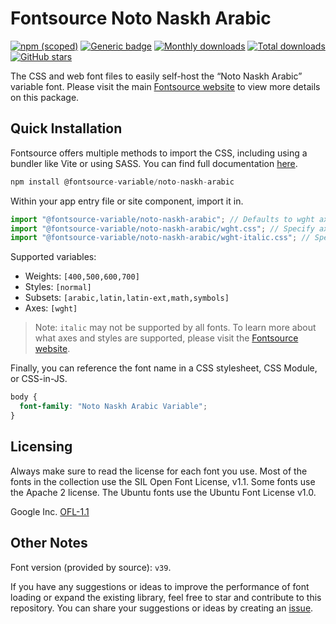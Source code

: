 # Fontsource Noto Naskh Arabic

[![npm (scoped)](https://img.shields.io/npm/v/@fontsource-variable/noto-naskh-arabic?color=brightgreen)](https://www.npmjs.com/package/@fontsource-variable/noto-naskh-arabic) [![Generic badge](https://img.shields.io/badge/fontsource-passing-brightgreen)](https://github.com/fontsource/fontsource) [![Monthly downloads](https://badgen.net/npm/dm/@fontsource-variable/noto-naskh-arabic)](https://github.com/fontsource/fontsource) [![Total downloads](https://badgen.net/npm/dt/@fontsource-variable/noto-naskh-arabic)](https://github.com/fontsource/fontsource) [![GitHub stars](https://img.shields.io/github/stars/fontsource/fontsource.svg?style=social&label=Star)](https://github.com/fontsource/fontsource/stargazers)

The CSS and web font files to easily self-host the “Noto Naskh Arabic” variable font. Please visit the main [Fontsource website](https://fontsource.org/fonts/noto-naskh-arabic) to view more details on this package.

## Quick Installation

Fontsource offers multiple methods to import the CSS, including using a bundler like Vite or using SASS. You can find full documentation [here](https://fontsource.org/docs/getting-started/introduction).

```javascript
npm install @fontsource-variable/noto-naskh-arabic
```

Within your app entry file or site component, import it in.

```javascript
import "@fontsource-variable/noto-naskh-arabic"; // Defaults to wght axis
import "@fontsource-variable/noto-naskh-arabic/wght.css"; // Specify axis
import "@fontsource-variable/noto-naskh-arabic/wght-italic.css"; // Specify axis and style
```

Supported variables:
- Weights: `[400,500,600,700]`
- Styles: `[normal]`
- Subsets: `[arabic,latin,latin-ext,math,symbols]`
- Axes: `[wght]`

> Note: `italic` may not be supported by all fonts. To learn more about what axes and styles are supported, please visit the [Fontsource website](https://fontsource.org/fonts/noto-naskh-arabic).

Finally, you can reference the font name in a CSS stylesheet, CSS Module, or CSS-in-JS.

```css
body {
  font-family: "Noto Naskh Arabic Variable";
}
```

## Licensing
Always make sure to read the license for each font you use. Most of the fonts in the collection use the SIL Open Font License, v1.1. Some fonts use the Apache 2 license. The Ubuntu fonts use the Ubuntu Font License v1.0.

Google Inc.
[OFL-1.1](http://scripts.sil.org/OFL)

## Other Notes
Font version (provided by source): `v39`.

If you have any suggestions or ideas to improve the performance of font loading or expand the existing library, feel free to star and contribute to this repository. You can share your suggestions or ideas by creating an [issue](https://github.com/fontsource/fontsource/issues).